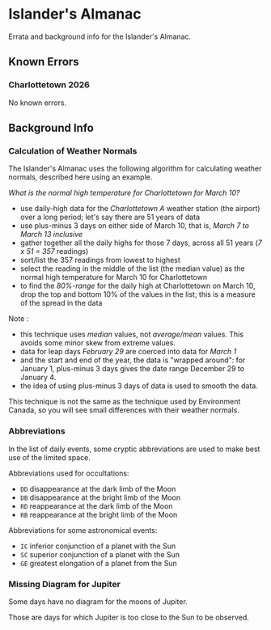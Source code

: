 # Islander's Almanac

Errata and background info for the Islander's Almanac. 

## Known Errors

### Charlottetown 2026 
No known errors.


## Background Info


### Calculation of Weather Normals
The Islander's Almanac uses the following algorithm for calculating weather normals,  described here using an example.

*What is the normal high temperature for Charlottetown for March 10?*

- use daily-high data for the *Charlottetown A* weather station (the airport) over a long period; let's say there are 51 years of data
- use plus-minus 3 days on either side of March 10, that is, *March 7 to March 13 inclusive*
- gather together all the daily highs for those 7 days, across all 51 years (*7 x 51 = 357* readings)
- sort/list the 357 readings from lowest to highest
- select the reading in the middle of the list (the median value) as the normal high temperature for March 10 for Charlottetown
- to find the *80%-range* for the daily high at Charlottetown on March 10, drop the top and bottom 10% of the values in the list; this is a measure of the spread in the data


Note :
- this technique uses *median* values, not *average/mean* values. This avoids some minor skew from extreme values.
- data for leap days *February 29* are coerced into data for *March 1*
- and the start and end of the year, the data is "wrapped around": for January 1, plus-minus 3 days gives the date range December 29 to January 4.
- the idea of using plus-minus 3 days of data is used to smooth the data.

This technique is not the same as the technique used by Environment Canada, so you will see small differences with their weather normals.


### Abbreviations
In the list of daily events, some cryptic abbreviations are used to make best use of the limited space.

Abbreviations used for occultations:
- `DD` disappearance at the dark limb of the Moon
- `DB` disappearance at the bright limb of the Moon
- `RD` reappearance at the dark limb of the Moon
- `RB` reappearance at the bright limb of the Moon

Abbreviations for some astronomical events:
- `IC` inferior conjunction of a planet with the Sun
- `SC` superior conjunction of a planet with the Sun
- `GE` greatest elongation of a planet from the Sun


### Missing Diagram for Jupiter
Some days have no diagram for the moons of Jupiter. 

Those are days for which Jupiter is too close to the Sun to be observed.





